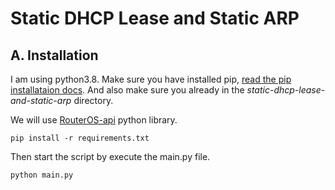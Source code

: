 # Static DHCP Lease and Static ARP

## A. Installation

I am using python3.8. Make sure you have installed pip, [read the pip installataion docs](https://pip.pypa.io/en/stable/installing/). And also make sure you already in the _static-dhcp-lease-and-static-arp_ directory.

We will use [RouterOS-api](https://pypi.org/project/RouterOS-api/) python library.

```
pip install -r requirements.txt
```
Then start the script by execute the main.py file.
```
python main.py
```
